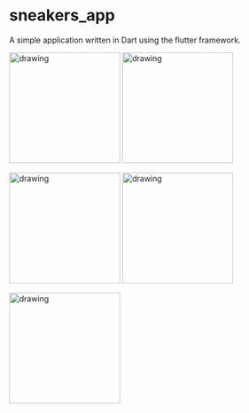 # sneakers_app

A simple application written in Dart using the flutter framework.

<p float="left">
<img src="https://user-images.githubusercontent.com/58654924/209467852-6bbe7ebd-4faf-4538-9469-dca50038e7b7.png" alt="drawing" width="200"/>
<img src="https://user-images.githubusercontent.com/58654924/209467846-fabfedc3-3fd2-46ec-b200-b475a9320f1b.png" alt="drawing" width="200"/>
</p>

<p float="left">
<img src="https://user-images.githubusercontent.com/58654924/209467842-f2c51ba6-5310-4066-9b81-4d854cf0e54b.png" alt="drawing" width="200"/>
<img src="https://user-images.githubusercontent.com/58654924/209467848-e19edba8-38f3-451f-a764-9bb8f8f2ec83.png" alt="drawing" width="200"/>
</p>

<p float="left">
<img src="https://user-images.githubusercontent.com/58654924/209467845-dc9b15b5-bf31-47d2-ae49-2b005c01020d.png" alt="drawing" width="200"/>
</p>
